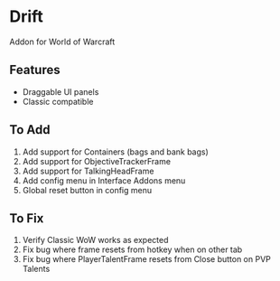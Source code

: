 # Drift
Addon for World of Warcraft

## Features
* Draggable UI panels
* Classic compatible

## To Add
1. Add support for Containers (bags and bank bags)
1. Add support for ObjectiveTrackerFrame
1. Add support for TalkingHeadFrame
1. Add config menu in Interface Addons menu
1. Global reset button in config menu

## To Fix
1. Verify Classic WoW works as expected
1. Fix bug where frame resets from hotkey when on other tab
1. Fix bug where PlayerTalentFrame resets from Close button on PVP Talents